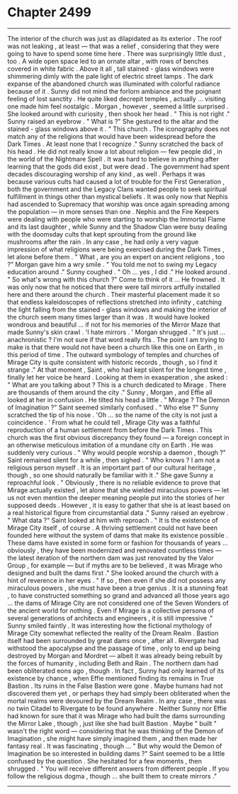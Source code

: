 
# Chapter 2499


---

The interior of the church was just as dilapidated as its exterior . The roof was not leaking , at least — that was a relief , considering that they were going to have to spend some time here .
There was surprisingly little dust , too . A wide open space led to an ornate altar , with rows of benches covered in white fabric . Above it all , tall stained - glass windows were shimmering dimly with the pale light of electric street lamps .
The dark expanse of the abandoned church was illuminated with colorful radiance because of it .
Sunny did not mind the forlorn ambiance and the poignant feeling of lost sanctity . He quite liked decrepit temples , actually … visiting one made him feel nostalgic .
Morgan , however , seemed a little surprised .
She looked around with curiosity , then shook her head .
" This is not right ."
Sunny raised an eyebrow .
" What is ?"
She gestured to the altar and the stained - glass windows above it .
" This church . The iconography does not match any of the religions that would have been widespread before the Dark Times . At least none that I recognize ."
Sunny scratched the back of his head .
He did not really know a lot about religion — few people did , in the world of the Nightmare Spell .
It was hard to believe in anything after learning that the gods did exist , but were dead . The government had spent decades discouraging worship of any kind , as well . Perhaps it was because various cults had caused a lot of trouble for the First Generation , both the government and the Legacy Clans wanted people to seek spiritual fulfillment in things other than mystical beliefs .
It was only now that Nephis had ascended to Supremacy that worship was once again spreading among the population — in more senses than one .
Nephis and the Fire Keepers were dealing with people who were starting to worship the Immortal Flame and its last daughter , while Sunny and the Shadow Clan were busy dealing with the doomsday cults that kept sprouting from the ground like mushrooms after the rain .
In any case , he had only a very vague impression of what religions were being exercised during the Dark Times , let alone before them .
" What , are you an expert on ancient religions , too ?"
Morgan gave him a wry smile .
" You told me not to swing my Legacy education around ."
Sunny coughed .
" Oh … yes , I did ."
He looked around .
" So what's wrong with this church ?"
Come to think of it …
He frowned . It was only now that he noticed that there were tall mirrors artfully installed here and there around the church . Their masterful placement made it so that endless kaleidoscopes of reflections stretched into infinity , catching the light falling from the stained - glass windows and making the interior of the church seem many times larger than it was .
It would have looked wondrous and beautiful … if not for his memories of the Mirror Maze that made Sunny's skin crawl .
'I hate mirrors . '
Morgan shrugged .
" It's just … anachronistic ? I'm not sure if that word really fits . The point I am trying to make is that there would not have been a church like this one on Earth , in this period of time . The outward symbology of temples and churches of Mirage City is quite consistent with historic records , though , so I find it strange ."
At that moment , Saint , who had kept silent for the longest time , finally let her voice be heard .
Looking at them in exasperation , she asked :
" What are you talking about ? This is a church dedicated to Mirage . There are thousands of them around the city ."
Sunny , Morgan , and Effie all looked at her in confusion .
He tilted his head a little .
" Mirage ? The Demon of Imagination ?"
Saint seemed similarly confused .
" Who else ?"
Sunny scratched the tip of his nose .
'Oh … so the name of the city is not just a coincidence . '
From what he could tell , Mirage City was a faithful reproduction of a human settlement from before the Dark Times . This church was the first obvious discrepancy they found — a foreign concept in an otherwise meticulous imitation of a mundane city on Earth .
He was suddenly very curious .
" Why would people worship a daemon , though ?"
Saint remained silent for a while , then sighed .
" Who knows ? I am not a religious person myself . It is an important part of our cultural heritage , though , so one should naturally be familiar with it ."
She gave Sunny a reproachful look .
" Obviously , there is no reliable evidence to prove that Mirage actually existed , let alone that she wielded miraculous powers — let us not even mention the deeper meaning people put into the stories of her supposed deeds . However , it is easy to gather that she is at least based on a real historical figure from circumstantial data ."
Sunny raised an eyebrow .
" What data ?"
Saint looked at him with reproach .
" It is the existence of Mirage City itself , of course . A thriving settlement could not have been founded here without the system of dams that make its existence possible . These dams have existed in some form or fashion for thousands of years … obviously , they have been modernized and renovated countless times — the latest iteration of the northern dam was just renovated by the Valor Group , for example — but if myths are to be believed , it was Mirage who designed and built the dams first ."
She looked around the church with a hint of reverence in her eyes .
" If so , then even if she did not possess any miraculous powers , she must have been a true genius . It is a stunning feat , to have constructed something so grand and advanced all those years ago ... the dams of Mirage City are not considered one of the Seven Wonders of the ancient world for nothing . Even if Mirage is a collective persona of several generations of architects and engineers , it is still impressive ."
Sunny smiled faintly .
It was interesting how the fictional mythology of Mirage City somewhat reflected the reality of the Dream Realm . Bastion itself had been surrounded by great dams once , after all .
Rivergate had withstood the apocalypse and the passage of time , only to end up being destroyed by Morgan and Mordret — albeit it was already being rebuilt by the forces of humanity , including Beth and Rain . The northern dam had been obliterated eons ago , though . In fact , Sunny had only learned of its existence by chance , when Effie mentioned finding its remains in True Bastion .
Its ruins in the False Bastion were gone . Maybe humans had not discovered them yet , or perhaps they had simply been obliterated when the mortal realms were devoured by the Dream Realm . In any case , there was no twin Citadel to Rivergate to be found anywhere .
Neither Sunny nor Effie had known for sure that it was Mirage who had built the dams surrounding the Mirror Lake , though , just like she had built Bastion .
Maybe " built " wasn't the right word — considering that he was thinking of the Demon of Imagination , she might have simply imagined them , and then made her fantasy real .
It was fascinating , though …
" But why would the Demon of Imagination be so interested in building dams ?"
Saint seemed to be a little confused by the question .
She hesitated for a few moments , then shrugged .
" You will receive different answers from different people . If you follow the religious dogma , though … she built them to create mirrors ."

---

